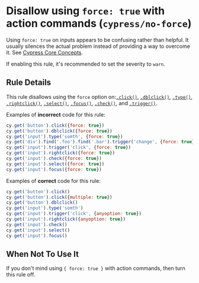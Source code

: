 # Disallow using `force: true` with action commands (`cypress/no-force`)

<!-- end auto-generated rule header -->
Using `force: true` on inputs appears to be confusing rather than helpful.
It usually silences the actual problem instead of providing a way to overcome it.
See [Cypress Core Concepts](https://docs.cypress.io/guides/core-concepts/interacting-with-elements.html#Forcing).

If enabling this rule, it's recommended to set the severity to `warn`.

## Rule Details

This rule disallows using the `force` option on:[`.click()`](https://on.cypress.io/click),
[`.dblclick()`](https://on.cypress.io/dblclick), [`.type()`](https://on.cypress.io/type),
[`.rightclick()`](https://on.cypress.io/rightclick), [`.select()`](https://on.cypress.io/select),
[`.focus()`](https://on.cypress.io/focus), [`.check()`](https://on.cypress.io/check),
and [`.trigger()`](https://on.cypress.io/trigger).

Examples of **incorrect** code for this rule:

```js
cy.get('button').click({force: true})
cy.get('button').dblclick({force: true})
cy.get('input').type('somth', {force: true})
cy.get('div').find('.foo').find('.bar').trigger('change', {force: true})
cy.get('input').trigger('click', {force: true})
cy.get('input').rightclick({force: true})
cy.get('input').check({force: true})
cy.get('input').select({force: true})
cy.get('input').focus({force: true})
```

Examples of **correct** code for this rule:

```js
cy.get('button').click()
cy.get('button').click({multiple: true})
cy.get('button').dblclick()
cy.get('input').type('somth')
cy.get('input').trigger('click', {anyoption: true})
cy.get('input').rightclick({anyoption: true})
cy.get('input').check()
cy.get('input').select()
cy.get('input').focus()
```

## When Not To Use It

If you don't mind using `{ force: true }` with action commands, then turn this rule off.
